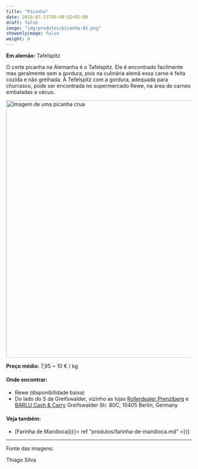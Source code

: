 ```yaml
---
title: "Picanha"
date: 2019-07-21T09:40:52+02:00
draft: false
image: "img/produtos/picanha-01.png"
showonlyimage: false
weight: 0
---
```


<!--more-->

**Em alemão:** Tafelspitz

O corte picanha na Alemanha é o Tafelspitz. Ele é encontrado facilmente mas geralmente sem a gordura, pois na culinária alemã essa carne é feita cozida e não grelhada. A Tefelspitz com a gordura, adequada para churrasco, pode ser encontrada no supermercado Rewe, na área de carnes embaladas a vácuo.

<img src="../../img/produtos/picanha-03.jpeg" alt="Imagem de uma picanha crua" width="700"/>

**Preço médio:** 7,95 ~ 10 € / kg

#### Onde encontrar:

* Rewe (disponibilidade baixa)
* Do lado do S da Greifswalder, vizinho as lojas [Rollerdealer Prenzlberg](https://goo.gl/maps/r5z76P6mFo75ZpUZ6) e [BARLU Cash & Carry](https://maps.app.goo.gl/orJTDcnFfKaDsjQXA) Greifswalder Str. 80C, 10405 Berlin, Germany

#### Veja também:

- [Farinha de Mandioca]({{< ref "produtos/farinha-de-mandioca.md" >}})

---

Fonte das imagens:

Thiago Silva
